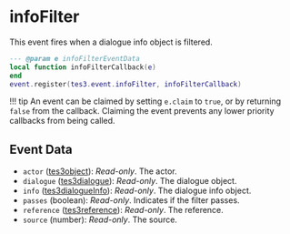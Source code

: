 <!---
	This file is autogenerated. Do not edit this file manually. Your changes will be ignored.
	More information: https://github.com/MWSE/MWSE/tree/master/docs
-->

# infoFilter

This event fires when a dialogue info object is filtered.

```lua
--- @param e infoFilterEventData
local function infoFilterCallback(e)
end
event.register(tes3.event.infoFilter, infoFilterCallback)
```

!!! tip
	An event can be claimed by setting `e.claim` to `true`, or by returning `false` from the callback. Claiming the event prevents any lower priority callbacks from being called.

## Event Data

* `actor` ([tes3object](../../types/tes3object)): *Read-only*. The actor.
* `dialogue` ([tes3dialogue](../../types/tes3dialogue)): *Read-only*. The dialogue object.
* `info` ([tes3dialogueInfo](../../types/tes3dialogueInfo)): *Read-only*. The dialogue info object.
* `passes` (boolean): *Read-only*. Indicates if the filter passes.
* `reference` ([tes3reference](../../types/tes3reference)): *Read-only*. The reference.
* `source` (number): *Read-only*. The source.

